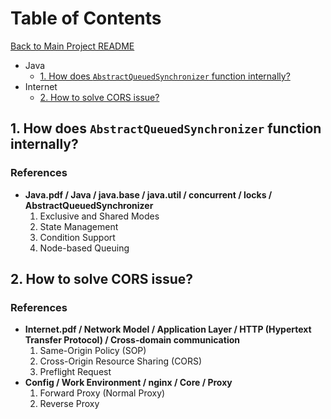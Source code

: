 # Table of Contents
[Back to Main Project README](../README.md)  
- Java
  - [1. How does `AbstractQueuedSynchronizer` function internally?](#1-how-does-abstractqueuedsynchronizer-function-internally) 
- Internet
  - [2. How to solve CORS issue?](#2-how-to-solve-cors-issue) 
## 1. How does `AbstractQueuedSynchronizer` function internally?
### References
* **Java.pdf / Java / java.base / java.util / concurrent / locks / AbstractQueuedSynchronizer**     
  1. Exclusive and Shared Modes
  2. State Management
  3. Condition Support
  4. Node-based Queuing
## 2. How to solve CORS issue?
### References
* **Internet.pdf / Network Model / Application Layer / HTTP (Hypertext Transfer Protocol) / Cross-domain communication**     
  1. Same-Origin Policy (SOP)
  2. Cross-Origin Resource Sharing (CORS)
  3. Preflight Request
* **Config / Work Environment / nginx / Core / Proxy**     
  1. Forward Proxy (Normal Proxy)
  2. Reverse Proxy